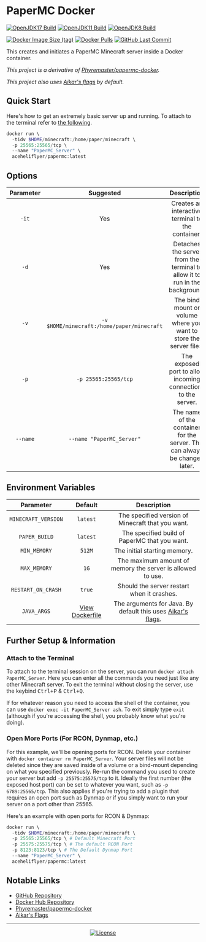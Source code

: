 # PaperMC Docker

[![OpenJDK17 Build](https://img.shields.io/github/actions/workflow/status/aceheliflyer/papermc-docker/openjdk17.yml?label=OpenJDK17&style=for-the-badge)](https://github.com/Aceheliflyer/papermc-docker/actions/workflows/openjdk17.yml "OpenJDK17 Build")
[![OpenJDK11 Build](https://img.shields.io/github/actions/workflow/status/aceheliflyer/papermc-docker/openjdk11.yml?label=OpenJDK11&style=for-the-badge)](https://github.com/Aceheliflyer/papermc-docker/actions/workflows/openjdk11.yml "OpenJDK11 Build")
[![OpenJDK8 Build](https://img.shields.io/github/actions/workflow/status/aceheliflyer/papermc-docker/openjdk8.yml?label=OpenJDK8&style=for-the-badge)](https://github.com/Aceheliflyer/papermc-docker/actions/workflows/openjdk8.yml "OpenJDK8 Build")

[![Docker Image Size (tag)](https://img.shields.io/docker/image-size/aceheliflyer/papermc/latest?style=for-the-badge)](https://hub.docker.com/r/aceheliflyer/papermc/tags?name=latest "Docker Image Size (tag)")
[![Docker Pulls](https://img.shields.io/docker/pulls/aceheliflyer/papermc?style=for-the-badge)](https://hub.docker.com/r/aceheliflyer/papermc "Docker Pulls")
[![GitHub Last Commit](https://img.shields.io/github/last-commit/Aceheliflyer/papermc-docker?style=for-the-badge)](https://github.com/Aceheliflyer/papermc-docker/commits "GitHub Last Commit")

This creates and initiates a PaperMC Minecraft server inside a Docker container.

*This project is a derivative of [Phyremaster/papermc-docker].*

*This project also uses [Aikar's flags] by default.*

## Quick Start

Here's how to get an extremely basic server up and running.
To attach to the terminal refer to [the following](#attach-to-the-terminal).

```powershell
docker run \
  -tidv $HOME/minecraft:/home/paper/minecraft \
  -p 25565:25565/tcp \
  --name "PaperMC_Server" \
  aceheliflyer/papermc:latest
```

## Options

| Parameter | Suggested | Description |
|:-:|:-:|:-:|
| `-it` | Yes | Creates an interactive terminal to the container. |
| `-d` | Yes | Detaches the server from the terminal to allow it to run in the background. |
| `-v` | `-v $HOME/minecraft:/home/paper/minecraft` | The bind mount or volume where you want to store the server files. |
| `-p` | `-p 25565:25565/tcp` | The exposed port to allow incoming connections to the server. |
| `--name` | `--name "PaperMC_Server"` | The name of the container for the server. This can always be changed later. |

## Environment Variables

| Parameter | Default | Description |
|:-:|:-:|:-:|
| `MINECRAFT_VERSION` | `latest` | The specified version of Minecraft that you want. |
| `PAPER_BUILD` | `latest` | The specified build of PaperMC that you want. |
| `MIN_MEMORY` | `512M` | The initial starting memory. |
| `MAX_MEMORY` | `1G` | The maximum amount of memory the server is allowed to use. |
| `RESTART_ON_CRASH` | `true` | Should the server restart when it crashes. |
| `JAVA_ARGS` | [View Dockerfile] | The arguments for Java. By default this uses [Aikar's flags]. |

## Further Setup & Information

### Attach to the Terminal

To attach to the terminal session on the server,
you can run `docker attach PaperMC_Server`.
Here you can enter all the commands you need just like any other Minecraft server.
To exit the terminal without closing the server,
use the keybind <kbd>Ctrl+P</kbd> & <kbd>Ctrl+Q</kbd>.

If for whatever reason you need to access the shell of the container,
you can use `docker exec -it PaperMC_Server ash`. To exit simply type `exit`
(although if you're accessing the shell, you probably know what you're doing).

### Open More Ports (For RCON, Dynmap, etc.)

For this example, we'll be opening ports for RCON.
Delete your container with `docker container rm PaperMC_Server`.
Your server files will not be deleted since they are saved inside of a volume or a bind-mount depending on what you specified previously.
Re-run the command you used to create your server but add `-p 25575:25575/tcp` to it.
Ideally the first number (the exposed host port) can be set to whatever you want, such as `-p 6789:25565/tcp`.
This also applies if you're trying to add a plugin that requires an open port such
as Dynmap or if you simply want to run your server on a port other than 25565.

Here's an example with open ports for RCON & Dynmap:

```powershell
docker run \
  -tidv $HOME/minecraft:/home/paper/minecraft \
  -p 25565:25565/tcp \ # Default Minecraft Port
  -p 25575:25575/tcp \ # The default RCON Port
  -p 8123:8123/tcp \ # The Default Dynmap Port
  --name "PaperMC_Server" \
  aceheliflyer/papermc:latest
```

## Notable Links

- [GitHub Repository](https://github.com/Aceheliflyer/papermc-docker "Aceheliflyer/papermc-docker")
- [Docker Hub Repository](https://hub.docker.com/r/aceheliflyer/papermc "aceheliflyer/papermc")
- [Phyremaster/papermc-docker]
- [Aikar's Flags]

---

<div align="center">
  <a href="https://github.com/Aceheliflyer/papermc-docker/blob/master/LICENSE.txt" title="License">
    <img src="https://img.shields.io/github/license/Aceheliflyer/papermc-docker?style=for-the-badge" alt="License">
  </a>
</div>

<!-- Links and what not. -->
[Phyremaster/papermc-docker]: <https://github.com/Phyremaster/papermc-docker> (Phyremaster's PaperMC Docker)
[View Dockerfile]: <https://github.com/Aceheliflyer/papermc-docker/blob/master/Dockerfile#L13-L33> (Dockerfile)
[Aikar's Flags]: <https://mcflags.emc.gs> (Garbage Collector Flags for Minecraft)
